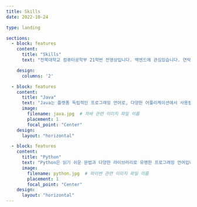 ```yaml
---
title: Skills
date: 2022-10-24

type: landing

sections:
  - block: features
    content:
      title: "Skills"
      text: "전북대학교 컴퓨터공학부 21학번 전영상입니다. 백엔드에 관심있습니다. 연락은 아래를 통해주시면 감사하겠습니다."

    design:
      columns: '2'

  - block: features
    content:
      title: "Java"
      text: "Java는 플랫폼 독립적인 프로그래밍 언어로, 다양한 어플리케이션에서 사용됩니다."
      image:
        filename: java.jpg  # 자바 관련 이미지 파일 이름
        placement: 1
        focal_point: "Center"
    design:
      layout: "horizontal"

  - block: features
    content:
      title: "Python"
      text: "Python은 읽기 쉬운 문법과 다양한 라이브러리로 유명한 프로그래밍 언어입니다."
      image:
        filename: python.jpg  # 파이썬 관련 이미지 파일 이름
        placement: 1
        focal_point: "Center"
    design:
      layout: "horizontal"
---
```

